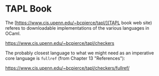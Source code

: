 # TAPL Book

The [https://www.cis.upenn.edu/~bcpierce/tapl/](TAPL book web site)
referes to downloadable implementations of the various languages
in OCaml.

https://www.cis.upenn.edu/~bcpierce/tapl/checkers

The probably closest language to what we might need as an imperative core language is `fullref` (from Chapter 13 "References"):

https://www.cis.upenn.edu/~bcpierce/tapl/checkers/fullref/
